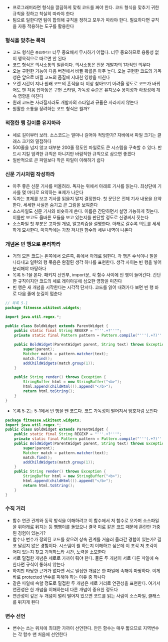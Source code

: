 - 프로그래머라면 형식을 깔끔하게 맞춰 코드를 짜야 한다. 코드 형식을 맞추기 귀한 규칙을 정하고 착실히 따라야 한다
- 팀으로 일한다면 팀이 합의해 규칙을 정하고 모두가 따라야 한다. 필요하다면 규칙을 자동 적용하는 도구를 활용한다

### 형식을 맞추는 목적

- 코드 형식은 `중요하다!` 너무 중요해서 무시하기 어렵다. 너무 중요하므로 융통성 없이 맹목적으로 따르면 안 된다
- 코드 형식은 의사소통의 일환이다. 의사소통은 전문 개발자의 1차적인 의무다
- 오늘 구현한 기능이 다음 버전에서 바뀔 확률은 아주 높다. 오늘 구현한 코드의 가독성은 앞으로 바뀔 코드의 품질에 지대한 영향을 미친다
- 오랜 시간이 지나 원래 코드의 흔적을 더 이상 찾아보기 어려울 정도로 코드가 바뀌어도 맨 처음 잡아놓은 구현 스타일, 가독성 수준은 유지보수 용이성과 확장성에
계속 영향을 미친다
- 원래 코드는 사라질지라도 개발자의 스타일과 규율은 사라지지 않는다
- 원활한 소통을 장려하는 코드 형식은 뭘까?

### 적절한 행 길이를 유지하라

- 세로 길이부터 보라. 소스코드는 얼마나 길어야 적당한가? 자바에서 파일 크기는 클래스 크기와 밀접하다
- 500줄을 넘지 않고 대부분 200줄 정도인 파일로도 큰 시스템을 구축할 수 있다. 반드시 지킬 엄격한 규칙은 아니지만 바람직한 규칙으로 삼으면 좋겠다
- 일반적으로 큰 파일보다 작은 파일이 이해하기 쉽다

### 신문 기사처럼 작성하라

- 아주 좋은 신문 기사를 떠올려라. 독자는 위에서 아래로 기사를 읽는다. 최상단에 기사를 몇 마디로 요약하는 표제가 나온다
- 독자는 표제를 보고 기사를 읽을지 말지 결정한다. 첫 문단은 전체 기사 내용을 요약한다. 세세한 사실은 숨기고 큰 그림을 보여준다
- 소스파일도 신문 기사와 비슷하게 쓴다. 이름은 간단하면서 설명 가능하게 짓는다. 이름만 보고도 올바른 모듈을 보고 있는지를 판단할 정도로 신경써서 짓는다
- 소스파일 첫 부분은 고차원 개념, 알고리즘을 설명한다. 아래로 갈수록 의도를 세세하게 묘사한다. 마지막에는 가장 저차원 함수와 세부 내역이 나온다

### 개념은 빈 행으로 분리하라

- 거의 모든 코드는 왼쪽에서 오른쪽, 위에서 아래로 읽힌다. 각 행은 수식이나 절을 나타내고 일련의 행 묶음은 완결된 생각 하나를 표현한다. 생각 사이는 빈 행을 넣어 분리해야 마땅하다
- 목록 5-1을 본다. 패키지 선언부, import문, 각 함수 사이에 빈 행이 들어간다. 간단한 규칙이지만 코드의 세로 레이아웃에 심오한 영향을 미친다
- 빈 행은 새 개념을 시작한다는 시각적 단서다. 코드를 읽어 내려가다 보면 빈 행 바로 다음 줄에 눈길이 멈춘다
```java
// 목록 5-1
package fitnesse.wikitext.widgets;

import java.util.regex.*;

public class BoldWidget extends ParentWidget {
    public static final String REGEXP = "'''.+?'''";
    private static final Pattern pattern = Pattern.compile("'''(.+?)'''", Pattern.MULTILINE + Pattern.DOTALL);
    
    public BoldWidget(ParentWidget parent, String text) throws Exception {
        super(parent);
        Matcher match = pattern.matcher(text);
        match.find();
        addChildWidgets(match.group(1));
    }
    
    public String render() throws Exception {
        StringBuffer html = new StringBuffer("<b>");
        html.append(childHtml()).append("</b>");
        return html.toString();
    }
}
```

- 목록 5-2는 5-1에서 빈 행을 뺀 코드다. 코드 가독성이 떨어져서 암호처럼 보인다

```java
package fitnesse.wikitext.widgets;
import java.util.regex.*;
public class BoldWidget extends ParentWidget {
    public static final String REGEXP = "'''.+?'''";
    private static final Pattern pattern = Pattern.compile("'''(.+?)'''", Pattern.MULTILINE + Pattern.DOTALL);
    public BoldWidget(ParentWidget parent, String text) throws Exception {
        super(parent);
        Matcher match = pattern.matcher(text);
        match.find();
        addChildWidgets(match.group(1));
    }
    public String render() throws Exception {
        StringBuffer html = new StringBuffer("<b>");
        html.append(childHtml()).append("</b>");
        return html.toString();
    }
}
```

### 수직 거리

- 함수 연관 관계와 동작 방식을 이해하려고 이 함수에서 저 함수로 오가며 소스파일을 위아래로 뒤지는 등 뺑뺑이를 돌았으나 결국 미로 같은 코드 때문에 혼란만 가중된 경험이 있는가?
- 함수나 변수가 정의된 코드를 찾으려 상속 관계를 거슬러 올라간 경험이 있는가? 결코 달갑지 않은 경험이다. 시스템이 뭘 하는지 이해하고 싶은데 이 조각 저 조각이 어디 있는지
찾고 기억하느라 시간, 노력을 소모한다
- 서로 밀접한 개념은 세로로 가까이 둬야 한다. 물론 두 개념이 서로 다른 파일에 속한다면 규칙이 통하지 않는다
- 하지만 타당한 근거가 없다면 서로 밀접한 개념은 한 파일에 속해야 마땅하다. 이게 바로 protected 변수를 피해야 하는 이유 중 하나다
- 같은 파일에 속할 정도로 밀접한 두 개념은 세로 거리로 연관성을 표현한다. 여기서 연관성은 한 개념을 이해하는데 다른 개념이 중요한 정도다
- 연관성이 깊은 두 개념이 멀리 떨어져 있으면 코드를 읽는 사람이 소스파일, 클래스를 뒤지게 된다

### 변수 선언

- 변수는 쓰는 위치에 최대한 가까이 선언한다. 만든 함수는 매우 짧으므로 지역변수는 각 함수 맨 처음에 선언한다